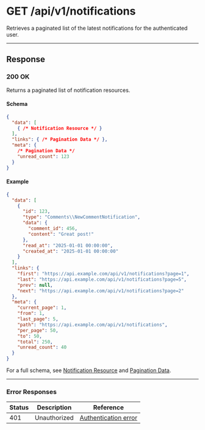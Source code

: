 # GET /api/v1/notifications

Retrieves a paginated list of the latest notifications for the authenticated user.


---

## Response

### 200 OK
Returns a paginated list of notification resources.

#### Schema
```json
{
  "data": [
    { /* Notification Resource */ }
  ],
  "links": { /* Pagination Data */ },
  "meta": {
    /* Pagination Data */
    "unread_count": 123
  }
}
```

#### Example
```json
{
  "data": [
    {
      "id": 123,
      "type": "Comments\\NewCommentNotification",
      "data": {
        "comment_id": 456,
        "content": "Great post!"
      },
      "read_at": "2025-01-01 00:00:00",
      "created_at": "2025-01-01 00:00:00"
    }
  ],
  "links": {
    "first": "https://api.example.com/api/v1/notifications?page=1",
    "last": "https://api.example.com/api/v1/notifications?page=5",
    "prev": null,
    "next": "https://api.example.com/api/v1/notifications?page=2"
  },
  "meta": {
    "current_page": 1,
    "from": 1,
    "last_page": 5,
    "path": "https://api.example.com/api/v1/notifications",
    "per_page": 50,
    "to": 50,
    "total": 250,
    "unread_count": 40
  }
}
```

For a full schema, see [Notification Resource](notification_resource.md) and [Pagination Data](../_globals/pagination-data.md).

---

### Error Responses
| Status | Description                | Reference                                      |
|--------|----------------------------|------------------------------------------------|
| 401    | Unauthorized               | [Authentication error](../_globals/authentication-errors.md) |
